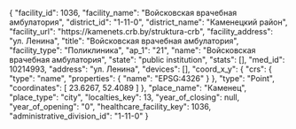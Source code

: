 {
    "facility_id": 1036,
    "facility_name": "Войсковская врачебная амбулатория",
    "district_id": "1-11-0",
    "district_name": "Каменецкий район",
    "facility_url": "https:\/\/kamenets.crb.by\/struktura-crb",
    "facility_address": "ул. Ленина",
    "title": "Войсковская врачебная амбулатория",
    "facility_type": "Поликлиника",
    "ap_1": "21",
    "name": "Войсковская врачебная амбулатория",
    "state": "public institution",
    "stats": [],
    "med_id": 10214993,
    "address": "ул. Ленина",
    "devices": [],
    "coord_x_y": {
        "crs": {
            "type": "name",
            "properties": {
                "name": "EPSG:4326"
            }
        },
        "type": "Point",
        "coordinates": [
            23.6267,
            52.4089
        ]
    },
    "place_name": "Каменец",
    "place_type": "city",
    "localties_key": 13,
    "year_of_closing": null,
    "year_of_opening": "0",
    "healthcare_facility_key": 1036,
    "administrative_division_id": "1-11-0"
}